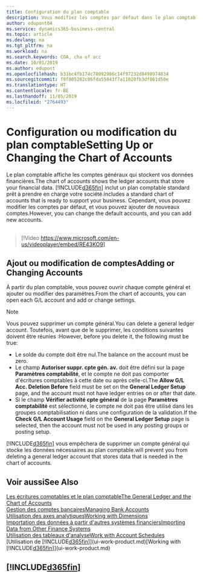 ```yaml
---
title: Configuration du plan comptable
description: Vous modifiez les comptes par défaut dans le plan comptable, et vous pouvez ajouter de nouveaux comptes.
author: edupont04
ms.service: dynamics365-business-central
ms.topic: article
ms.devlang: na
ms.tgt_pltfrm: na
ms.workload: na
ms.search.keywords: COA, cha of acc
ms.date: 10/01/2019
ms.author: edupont
ms.openlocfilehash: b31bc4fb174c78092986c14f97232d8498974834
ms.sourcegitcommit: f9f805282c86fda55843f7a11020fb3df861d50e
ms.translationtype: HT
ms.contentlocale: fr-BE
ms.lasthandoff: 11/05/2019
ms.locfileid: "2764493"
---
```

# <a name="setting-up-or-changing-the-chart-of-accounts"></a><span data-ttu-id="3bd9e-103">Configuration ou modification du plan comptable</span><span class="sxs-lookup"><span data-stu-id="3bd9e-103">Setting Up or Changing the Chart of Accounts</span></span>
<span data-ttu-id="3bd9e-104">Le plan comptable affiche les comptes généraux qui stockent vos données financières.</span><span class="sxs-lookup"><span data-stu-id="3bd9e-104">The chart of accounts shows the ledger accounts that store your financial data.</span></span> [!INCLUDE[d365fin](includes/d365fin_md.md)] <span data-ttu-id="3bd9e-105">inclut un plan comptable standard prêt à prendre en charge votre société.</span><span class="sxs-lookup"><span data-stu-id="3bd9e-105">includes a standard chart of accounts that is ready to support your business.</span></span>
<span data-ttu-id="3bd9e-106">Cependant, vous pouvez modifier les comptes par défaut, et vous pouvez ajouter de nouveaux comptes.</span><span class="sxs-lookup"><span data-stu-id="3bd9e-106">However, you can change the default accounts, and you can add new accounts.</span></span> 
<br><br>  
> [!Video https://www.microsoft.com/en-us/videoplayer/embed/RE43KO9]


## <a name="adding-or-changing-accounts"></a><span data-ttu-id="3bd9e-107">Ajout ou modification de comptes</span><span class="sxs-lookup"><span data-stu-id="3bd9e-107">Adding or Changing Accounts</span></span>
<span data-ttu-id="3bd9e-108">À partir du plan comptable, vous pouvez ouvrir chaque compte général et ajouter ou modifier des paramètres.</span><span class="sxs-lookup"><span data-stu-id="3bd9e-108">From the chart of accounts, you can open each G/L account and add or change settings.</span></span>

> [!NOTE]  
>   <span data-ttu-id="3bd9e-109">Vous pouvez supprimer un compte général.</span><span class="sxs-lookup"><span data-stu-id="3bd9e-109">You can delete a general ledger account.</span></span> <span data-ttu-id="3bd9e-110">Toutefois, avant que de le supprimer, les conditions suivantes doivent être réunies :</span><span class="sxs-lookup"><span data-stu-id="3bd9e-110">However, before you delete it, the following must be true:</span></span>  
>  
>   * <span data-ttu-id="3bd9e-111">Le solde du compte doit être nul.</span><span class="sxs-lookup"><span data-stu-id="3bd9e-111">The balance on the account must be zero.</span></span>  
>   * <span data-ttu-id="3bd9e-112">Le champ **Autoriser suppr. cpte gén. av.** doit être défini sur la page **Paramètres comptabilité**, et le compte ne doit pas comporter d'écritures comptables à cette date ou après celle-ci.</span><span class="sxs-lookup"><span data-stu-id="3bd9e-112">The **Allow G/L Acc. Deletion Before** field must be set on the **General Ledger Setup** page, and the account must not have ledger entries on or after that date.</span></span>  
>   * <span data-ttu-id="3bd9e-113">Si le champ **Vérifier activité cpte général** de la page **Paramètres comptabilité** est sélectionné, le compte ne doit pas être utilisé dans les groupes comptabilisation ni dans une configuration de la validation.</span><span class="sxs-lookup"><span data-stu-id="3bd9e-113">If the **Check G/L Account Usage** field on the **General Ledger Setup** page is selected, then the account must not be used in any posting groups or posting setup.</span></span>  

[!INCLUDE[d365fin](includes/d365fin_md.md)] <span data-ttu-id="3bd9e-114">vous empêchera de supprimer un compte général qui stocke les données nécessaires au plan comptable.</span><span class="sxs-lookup"><span data-stu-id="3bd9e-114">will prevent you from deleting a general ledger account that stores data that is needed in the chart of accounts.</span></span>  

## <a name="see-also"></a><span data-ttu-id="3bd9e-115">Voir aussi</span><span class="sxs-lookup"><span data-stu-id="3bd9e-115">See Also</span></span>
[<span data-ttu-id="3bd9e-116">Les écritures comptables et le plan comptable</span><span class="sxs-lookup"><span data-stu-id="3bd9e-116">The General Ledger and the Chart of Accounts</span></span>](finance-general-ledger.md)  
[<span data-ttu-id="3bd9e-117">Gestion des comptes bancaires</span><span class="sxs-lookup"><span data-stu-id="3bd9e-117">Managing Bank Accounts</span></span>](bank-manage-bank-accounts.md)  
[<span data-ttu-id="3bd9e-118">Utilisation des axes analytiques</span><span class="sxs-lookup"><span data-stu-id="3bd9e-118">Working with Dimensions</span></span>](finance-dimensions.md)  
[<span data-ttu-id="3bd9e-119">Importation des données à partir d'autres systèmes financiers</span><span class="sxs-lookup"><span data-stu-id="3bd9e-119">Importing Data from Other Finance Systems</span></span>](across-import-data-configuration-packages.md)  
[<span data-ttu-id="3bd9e-120">Utilisation des tableaux d'analyse</span><span class="sxs-lookup"><span data-stu-id="3bd9e-120">Work with Account Schedules</span></span>](bi-how-work-account-schedule.md)  
<span data-ttu-id="3bd9e-121">[Utilisation de [!INCLUDE[d365fin](includes/d365fin_md.md)]](ui-work-product.md)</span><span class="sxs-lookup"><span data-stu-id="3bd9e-121">[Working with [!INCLUDE[d365fin](includes/d365fin_md.md)]](ui-work-product.md)</span></span>  

## [!INCLUDE[d365fin](includes/free_trial_md.md)]
